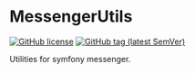 # MessengerUtils

[![GitHub license](https://img.shields.io/github/license/handcraftedinthealps/messenger-utils.svg)](https://github.com/handcraftedinthealps/messenger-utils/blob/master/LICENSE)
[![GitHub tag (latest SemVer)](https://img.shields.io/github/tag/handcraftedinthealps/messenger-utils.svg)](https://github.com/handcraftedinthealps/messenger-utils/releases)

Utilities for symfony messenger.

